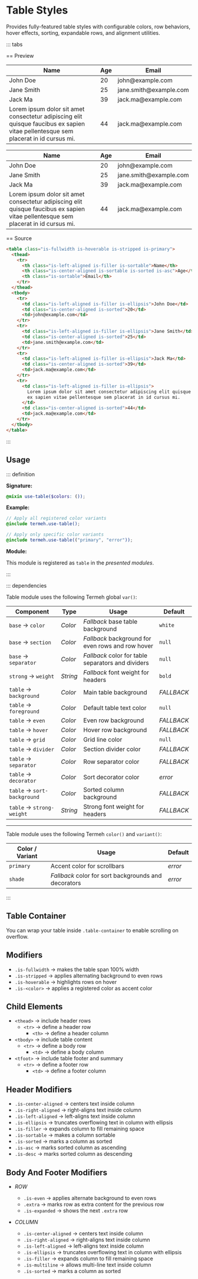# Table Styles

Provides fully-featured table styles with configurable colors, row behaviors, hover effects, sorting, expandable rows, and alignment utilities.

::: tabs

== Preview

<!-- markdownlint-disable MD033 -->
<Preview>
  <div class="demo">
    <table class="is-fullwidth is-hoverable is-stripped is-primary">
      <thead>
        <tr>
          <th class="is-left-aligned is-filler is-sortable">Name</th>
          <th class="is-center-aligned is-sortable is-sorted is-asc">Age</th>
          <th class="is-sortable">Email</th>
        </tr>
      </thead>
      <tbody>
        <tr>
          <td class="is-left-aligned is-filler is-ellipsis">John Doe</td>
          <td class="is-center-aligned is-sorted">20</td>
          <td>john@example.com</td>
        </tr>
        <tr>
          <td class="is-left-aligned is-filler is-ellipsis">Jane Smith</td>
          <td class="is-center-aligned is-sorted">25</td>
          <td>jane.smith@example.com</td>
        </tr>
        <tr>
          <td class="is-left-aligned is-filler is-ellipsis">Jack Ma</td>
          <td class="is-center-aligned is-sorted">39</td>
          <td>jack.ma@example.com</td>
        </tr>
        <tr>
          <td class="is-left-aligned is-filler is-ellipsis">
            Lorem ipsum dolor sit amet consectetur adipiscing elit quisque faucibus
            ex sapien vitae pellentesque sem placerat in id cursus mi.
          </td>
          <td class="is-center-aligned is-sorted">44</td>
          <td>jack.ma@example.com</td>
        </tr>
      </tbody>
    </table>
  </div>
  <div class="demo">
    <table class="is-fullwidth is-hoverable is-stripped is-maroon">
      <thead>
        <tr>
          <th class="is-left-aligned is-filler is-sorted is-asc is-sortable">Name</th>
          <th class="is-center-aligned is-sortable">Age</th>
          <th class="is-sortable">Email</th>
        </tr>
      </thead>
      <tbody>
        <tr>
          <td class="is-left-aligned is-filler is-sorted is-ellipsis">John Doe</td>
          <td class="is-center-aligned">20</td>
          <td>john@example.com</td>
        </tr>
        <tr>
          <td class="is-left-aligned is-filler is-sorted is-ellipsis">Jane Smith</td>
          <td class="is-center-aligned">25</td>
          <td>jane.smith@example.com</td>
        </tr>
        <tr>
          <td class="is-left-aligned is-filler is-sorted is-ellipsis">Jack Ma</td>
          <td class="is-center-aligned">39</td>
          <td>jack.ma@example.com</td>
        </tr>
        <tr>
          <td class="is-left-aligned is-filler is-sorted is-ellipsis">
            Lorem ipsum dolor sit amet consectetur adipiscing elit quisque faucibus
            ex sapien vitae pellentesque sem placerat in id cursus mi.
          </td>
          <td class="is-center-aligned">44</td>
          <td>jack.ma@example.com</td>
        </tr>
      </tbody>
    </table>
  </div>
</Preview>
<!-- markdownlint-enable MD033 -->

== Source

```html
<table class="is-fullwidth is-hoverable is-stripped is-primary">
  <thead>
    <tr>
      <th class="is-left-aligned is-filler is-sortable">Name</th>
      <th class="is-center-aligned is-sortable is-sorted is-asc">Age</th>
      <th class="is-sortable">Email</th>
    </tr>
  </thead>
  <tbody>
    <tr>
      <td class="is-left-aligned is-filler is-ellipsis">John Doe</td>
      <td class="is-center-aligned is-sorted">20</td>
      <td>john@example.com</td>
    </tr>
    <tr>
      <td class="is-left-aligned is-filler is-ellipsis">Jane Smith</td>
      <td class="is-center-aligned is-sorted">25</td>
      <td>jane.smith@example.com</td>
    </tr>
    <tr>
      <td class="is-left-aligned is-filler is-ellipsis">Jack Ma</td>
      <td class="is-center-aligned is-sorted">39</td>
      <td>jack.ma@example.com</td>
    </tr>
    <tr>
      <td class="is-left-aligned is-filler is-ellipsis">
        Lorem ipsum dolor sit amet consectetur adipiscing elit quisque faucibus
        ex sapien vitae pellentesque sem placerat in id cursus mi.
      </td>
      <td class="is-center-aligned is-sorted">44</td>
      <td>jack.ma@example.com</td>
    </tr>
  </tbody>
</table>
```

:::

## Usage

::: definition

**Signature:**

```scss
@mixin use-table($colors: ());
```

**Example:**

```scss
// Apply all registered color variants
@include termeh.use-table();

// Apply only specific color variants
@include termeh.use-table(("primary", "error"));
```

**Module:**

This module is registered as `table` in the _presented modules_.

:::

::: dependencies

Table module uses the following Termeh global `var()`:

| Component                   | Type     | Usage                                              | Default    |
| --------------------------- | -------- | -------------------------------------------------- | ---------- |
| `base` → `color`            | _Color_  | _Fallback_ base table background                   | `white`    |
| `base` → `section`          | _Color_  | _Fallback_ background for even rows and row hover  | `null`     |
| `base` → `separator`        | _Color_  | _Fallback_ color for table separators and dividers | `null`     |
| `strong` → `weight`         | _String_ | _Fallback_ font weight for headers                 | `bold`     |
| `table` → `background`      | _Color_  | Main table background                              | _FALLBACK_ |
| `table` → `foreground`      | _Color_  | Default table text color                           | `null`     |
| `table` → `even`            | _Color_  | Even row background                                | _FALLBACK_ |
| `table` → `hover`           | _Color_  | Hover row background                               | _FALLBACK_ |
| `table` → `grid`            | _Color_  | Grid line color                                    | `null`     |
| `table` → `divider`         | _Color_  | Section divider color                              | _FALLBACK_ |
| `table` → `separator`       | _Color_  | Row separator color                                | _FALLBACK_ |
| `table` → `decorator`       | _Color_  | Sort decorator color                               | _error_    |
| `table` → `sort-background` | _Color_  | Sorted column background                           | _FALLBACK_ |
| `table` → `strong-weight`   | _String_ | Strong font weight for headers                     | _FALLBACK_ |

---

Table module uses the following Termeh `color()` and `variant()`:

| Color / Variant | Usage                                                | Default |
| --------------- | ---------------------------------------------------- | ------- |
| `primary`       | Accent color for scrollbars                          | _error_ |
| `shade`         | _Fallback_ color for sort backgrounds and decorators | _error_ |

:::

## Table Container

You can wrap your table inside `.table-container` to enable scrolling on overflow.

## Modifiers

- `.is-fullwidth` → makes the table span 100% width
- `.is-stripped` → applies alternating background to even rows
- `.is-hoverable` → highlights rows on hover
- `.is-<color>` → applies a registered color as accent color

## Child Elements

- `<thead>` → include header rows
  - `<tr>` → define a header row
    - `<th>` → define a header column
- `<tbody>` → include table content
  - `<tr>` → define a body row
    - `<td>` → define a body column
- `<tfoot>` → include table footer and summary
  - `<tr>` → define a footer row
    - `<td>` → define a footer column

## Header Modifiers

- `.is-center-aligned` → centers text inside column
- `.is-right-aligned` → right-aligns text inside column
- `.is-left-aligned` → left-aligns text inside column
- `.is-ellipsis` → truncates overflowing text in column with ellipsis
- `.is-filler` → expands column to fill remaining space
- `.is-sortable` → makes a column sortable
- `.is-sorted` → marks a column as sorted
- `.is-asc` → marks sorted column as ascending
- `.is-desc` → marks sorted column as descending

## Body And Footer Modifiers

- _ROW_

  - `.is-even` → applies alternate background to even rows
  - `.extra` → marks row as extra content for the previous row
  - `.is-expanded` → shows the next `.extra` row

- _COLUMN_
  - `.is-center-aligned` → centers text inside column
  - `.is-right-aligned` → right-aligns text inside column
  - `.is-left-aligned` → left-aligns text inside column
  - `.is-ellipsis` → truncates overflowing text in column with ellipsis
  - `.is-filler` → expands column to fill remaining space
  - `.is-multiline` → allows multi-line text inside column
  - `.is-sorted` → marks a column as sorted
